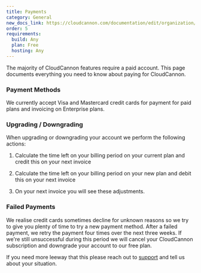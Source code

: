 ```yaml
---
title: Payments
category: General
new_docs_link: https://cloudcannon.com/documentation/edit/organization/#paying-for-cloudcannon
order: 5
requirements:
  build: Any
  plan: Free
  hosting: Any
---
```

The majority of CloudCannon features require a paid account. This page documents everything you need to know about paying for CloudCannon.

### Payment Methods

We currently accept Visa and Mastercard credit cards for payment for paid plans and invoicing on Enterprise plans.

### Upgrading / Downgrading

When upgrading or downgrading your account we perform the following actions:

1. Calculate the time left on your billing period on your current plan and credit this on your next invoice

2. Calculate the time left on your billing period on your new plan and debit this on your next invoice

3. On your next invoice you will see these adjustments.

### Failed Payments

We realise credit cards sometimes decline for unknown reasons so we try to give you plenty of time to try a new payment method. After a failed payment, we retry the payment four times over the next three weeks. If we're still unsuccessful during this period we will cancel your CloudCannon subscription and downgrade your account to our free plan.

If you need more leeway that this please reach out to [support](https://cloudcannon.com/contact/) and tell us about your situation.